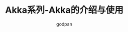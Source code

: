 ---
layout: post                        ## 文章使用的模板
title:  "Akka系列-Akka的介绍与使用"    ## 文章的标题
author: "godpan"                 ## 作者
categories: Akka                  ## 文章所属的目录
---